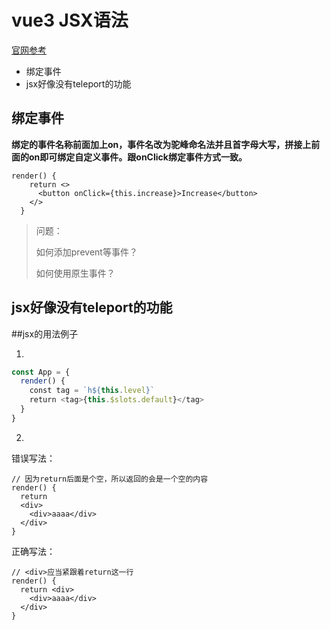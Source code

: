 # vue3 JSX语法

[官网参考](https://github.com/vuejs/babel-plugin-jsx/blob/dev/packages/babel-plugin-jsx/README-zh_CN.md)

* 绑定事件
* jsx好像没有teleport的功能





## 绑定事件

**绑定的事件名称前面加上on，事件名改为驼峰命名法并且首字母大写，拼接上前面的on即可绑定自定义事件。跟onClick绑定事件方式一致。**

```tsx
render() {
    return <>
      <button onClick={this.increase}>Increase</button>
    </>
  }
```

> 问题：
>
> 如何添加prevent等事件？
>
> 如何使用原生事件？





## jsx好像没有teleport的功能







##jsx的用法例子

1.

```jsx
const App = {
  render() {
    const tag = `h${this.level}`
    return <tag>{this.$slots.default}</tag>
  }
}
```



2.

错误写法：

```tsx
// 因为return后面是个空，所以返回的会是一个空的内容
render() {
  return
  <div>
    <div>aaaa</div>
  </div>
}
```

正确写法：

```tsx
// <div>应当紧跟着return这一行
render() {
  return <div>
    <div>aaaa</div>
  </div>
}
```

